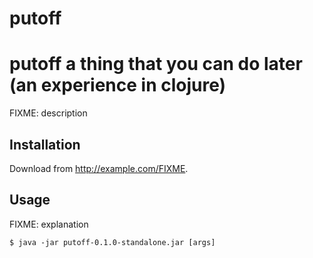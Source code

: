 # putoff

putoff a thing that you can do later (an experience in clojure)
=======

FIXME: description

## Installation

Download from http://example.com/FIXME.

## Usage

FIXME: explanation

    $ java -jar putoff-0.1.0-standalone.jar [args]
